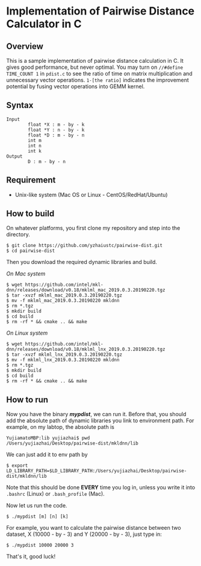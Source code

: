# Implementation of Pairwise Distance Calculator in C

## Overview

This is a sample implementation of pairwise distance calculation in C. It gives good performance, but never optimal. You may turn on ```//#define TIME_COUNT 1``` in ```pdist.c``` to see the ratio of time on matrix multiplication and unnecessary vector operations. ```1-[the ratio]``` indicates the improvement potential by fusing vector operations into GEMM kernel.

## Syntax
```
Input   
        float *X : m - by - k
        float *Y : n - by - k
        float *D : m - by - n
        int m
        int n
        int k
Output
        D : m - by - n
```

## Requirement
* Unix-like system (Mac OS or Linux - CentOS/RedHat/Ubuntu)

## How to build
On whatever platforms, you first clone my repository and step into the directory.
```
$ git clone https://github.com/yzhaiustc/pairwise-dist.git
$ cd pairwise-dist
```

Then you download the required dynamic libraries and build.

*On Mac system*
```
$ wget https://github.com/intel/mkl-dnn/releases/download/v0.18/mklml_mac_2019.0.3.20190220.tgz
$ tar -xvzf mklml_mac_2019.0.3.20190220.tgz
$ mv -f mklml_mac_2019.0.3.20190220 mkldnn
$ rm *.tgz
$ mkdir build
$ cd build
$ rm -rf * && cmake .. && make
```
*On Linux system*
```
$ wget https://github.com/intel/mkl-dnn/releases/download/v0.18/mklml_lnx_2019.0.3.20190220.tgz
$ tar -xvzf mklml_lnx_2019.0.3.20190220.tgz
$ mv -f mklml_lnx_2019.0.3.20190220 mkldnn
$ rm *.tgz
$ mkdir build
$ cd build
$ rm -rf * && cmake .. && make
```

## How to run
Now you have the binary ***mypdist***, we can run it. Before that, you should add the absolute path of dynamic libraries you link to environment path. For example, on my labtop, the absolute path is
```
YujiamatoMBP:lib yujiazhai$ pwd
/Users/yujiazhai/Desktop/pairwise-dist/mkldnn/lib
```
We can just add it to env path by
```
$ export LD_LIBRARY_PATH=$LD_LIBRARY_PATH:/Users/yujiazhai/Desktop/pairwise-dist/mkldnn/lib
```
Note that this should be done <strong>EVERY</strong> time you log in, unless you write it into ```.bashrc``` (Linux) or ```.bash_profile``` (Mac).

Now let us run the code.
```
$ ./mypdist [m] [n] [k]
```
For example, you want to calculate the pairwise distance between two dataset, X (10000 - by - 3) and Y (20000 - by - 3), just type in:
```
$ ./mypdist 10000 20000 3
```

That's it, good luck!